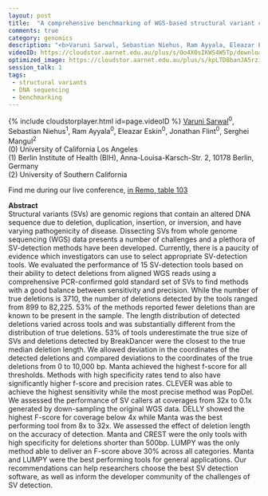 ```yaml
---
layout: post
title:  "A comprehensive benchmarking of WGS-based structural variant callers"
comments: true
category: genomics
description: "<b>Varuni Sarwal, Sebastian Niehus, Ram Ayyala, Eleazar Eskin, Jonathan Flint, Serghei Mangul</b><br/>Structural variants (SVs) are genomic regions that..."
videoID: https://cloudstor.aarnet.edu.au/plus/s/Oo4X0sIKWS4W5Tp/download
optimized_image: https://cloudstor.aarnet.edu.au/plus/s/kpLTD8banJA5rzi/download
session_talk: 1
tags:
 - structural variants
 - DNA sequencing
 - benchmarking
---
```

{% include cloudstorplayer.html id=page.videoID %}
[<u>Varuni Sarwal</u>](https://addicted-to-coding.github.io/webpage/)<sup>0</sup>, Sebastian Niehus<sup>1</sup>, Ram Ayyala<sup>0</sup>, Eleazar Eskin<sup>0</sup>, Jonathan Flint<sup>0</sup>, Serghei Mangul<sup>2</sup><br/>
\(0\) University of California Los Angeles<br/>
\(1\) Berlin Institute of Health (BIH), Anna-Louisa-Karsch-Str. 2, 10178 Berlin, Germany<br/>
\(2\) University of Southern California

Find me during our live conference, [in Remo, table 103](https://remo.co)

<b>Abstract</b><br/>
Structural variants \(SVs\) are genomic regions that contain an altered DNA sequence due to deletion, duplication, insertion, or inversion, and have varying pathogenicity of disease. Dissecting SVs from whole genome sequencing \(WGS\) data presents a number of challenges and a plethora of SV-detection methods have been developed. Currently, there is a paucity of evidence which investigators can use to select appropriate SV-detection tools. We evaluated the performance of 15 SV-detection tools based on their ability to detect deletions from aligned WGS reads using a comprehensive PCR-confirmed gold standard set of SVs to find methods with a good balance between sensitivity and precision. While the number of true deletions is 3710, the number of deletions detected by the tools ranged from 899 to 82,225. 53% of the methods reported fewer deletions than are known to be present in the sample. The length distribution of detected deletions varied across tools and was substantially different from the distribution of true deletions. 53% of tools underestimate the true size of SVs and deletions detected by BreakDancer were the closest to the true median deletion length. We allowed deviation in the coordinates of the detected deletions and compared deviations to the coordinates of the true deletions from 0 to 10,000 bp. Manta achieved the highest f-score for all thresholds. Methods with high specificity rates tend to also have significantly higher f-score and precision rates. CLEVER was able to achieve the highest sensitivity while the most precise method was PopDel. We assessed the performance of SV callers at coverages from 32x to 0.1x generated by down-sampling the original WGS data. DELLY showed the highest F-score for coverage below 4x while Manta was the best performing tool from 8x to 32x. We assessed the effect of deletion length on the accuracy of detection. Manta and CREST were the only tools with high specificity for deletions shorter than 500bp. LUMPY was the only method able to deliver an F-score above 30% across all categories. Manta and LUMPY were the best performing tools for general applications. Our recommendations can help researchers choose the best SV detection software, as well as inform the developer community of the challenges of SV detection.

